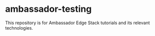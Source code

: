 # ambassador-testing

This repository is for Ambassador Edge Stack tutorials and its relevant technologies.
